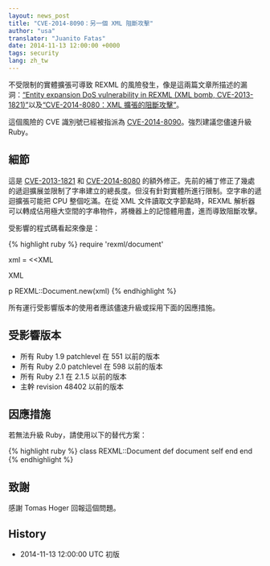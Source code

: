 ```yaml
---
layout: news_post
title: "CVE-2014-8090：另一個 XML 阻斷攻擊"
author: "usa"
translator: "Juanito Fatas"
date: 2014-11-13 12:00:00 +0000
tags: security
lang: zh_tw
---
```


不受限制的實體擴張可導致 REXML 的風險發生，像是這兩篇文章所描述的漏洞：[“Entity expansion DoS vulnerability in REXML (XML bomb, CVE-2013-1821)”](https://www.ruby-lang.org/en/news/2013/02/22/rexml-dos-2013-02-22/)以及[“CVE-2014-8080：XML 擴張的阻斷攻擊”](https://www.ruby-lang.org/zh_tw/news/2014/10/27/rexml-dos-cve-2014-8080/)。

這個風險的 CVE 識別號已經被指派為 [CVE-2014-8090](http://cve.mitre.org/cgi-bin/cvename.cgi?name=CVE-2014-8090)。強烈建議您儘速升級 Ruby。

## 細節

這是 [CVE-2013-1821](https://www.ruby-lang.org/en/news/2013/02/22/rexml-dos-2013-02-22/) 和 [CVE-2014-8080](https://www.ruby-lang.org/zh_tw/news/2014/10/27/rexml-dos-cve-2014-8080/) 的額外修正。先前的補丁修正了幾處的遞迴擴展並限制了字串建立的總長度。但沒有針對實體所進行限制。空字串的遞迴擴張可能把 CPU 整個吃滿。在從 XML 文件讀取文字節點時，REXML 解析器可以轉成佔用極大空間的字串物件，將機器上的記憶體用盡，進而導致阻斷攻擊。

受影響的程式碼看起來像是：

{% highlight ruby %}
require 'rexml/document'

xml = <<XML
<!DOCTYPE root [
  # ENTITY expansion vector
]>
<cd></cd>
XML

p REXML::Document.new(xml)
{% endhighlight %}

所有運行受影響版本的使用者應該儘速升級或採用下面的因應措施。

## 受影響版本

* 所有 Ruby 1.9 patchlevel 在 551 以前的版本
* 所有 Ruby 2.0 patchlevel 在 598 以前的版本
* 所有 Ruby 2.1 在 2.1.5 以前的版本
* 主幹 revision 48402 以前的版本

## 因應措施

若無法升級 Ruby，請使用以下的替代方案：

{% highlight ruby %}
class REXML::Document
  def document
    self
  end
end
{% endhighlight %}

## 致謝

感謝 Tomas Hoger 回報這個問題。

## History

* 2014-11-13 12:00:00 UTC 初版
